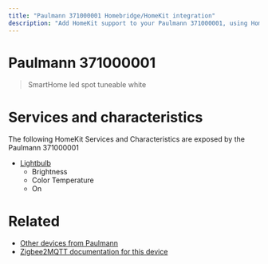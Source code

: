 ```yaml
---
title: "Paulmann 371000001 Homebridge/HomeKit integration"
description: "Add HomeKit support to your Paulmann 371000001, using Homebridge, Zigbee2MQTT and homebridge-z2m."
---
```

<!---
This file has been GENERATED using src/docgen/docgen.ts
DO NOT EDIT THIS FILE MANUALLY!
-->
# Paulmann 371000001
> SmartHome led spot tuneable white


# Services and characteristics
The following HomeKit Services and Characteristics are exposed by
the Paulmann 371000001

* [Lightbulb](../../light.md)
  * Brightness
  * Color Temperature
  * On


# Related
* [Other devices from Paulmann](../index.md#paulmann)
* [Zigbee2MQTT documentation for this device](https://www.zigbee2mqtt.io/devices/371000001.html)